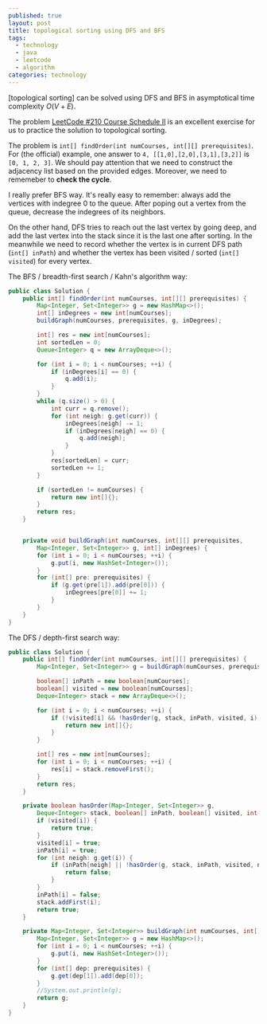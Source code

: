 ```yaml
---
published: true
layout: post
title: topological sorting using DFS and BFS
tags:
  - technology
  - java
  - leetcode
  - algorithm
categories: technology
---
```


[topological sorting] can be solved using DFS and BFS in asymptotical time complexity $O(V + E)$.

The problem [LeetCode #210 Course Schedule II](https://leetcode.com/problems/course-schedule-ii/) is an excellent exercise for us to practice the solution to topological sorting.

The problem is `int[] findOrder(int numCourses, int[][] prerequisites)`. For (the official) example, one answer to `4, [[1,0],[2,0],[3,1],[3,2]]` is `[0, 1, 2, 3]`. We should pay attention that we need to construct the adjacency list based on the provided edges. Moreover, we need to rememeber to **check the cycle**.

I really prefer BFS way. It's really easy to remember: always add the vertices with indegree 0 to the queue. After poping out a vertex from the queue, decrease the indegrees of its neighbors.

On the other hand, DFS tries to reach out the last vertex by going deep, and add the last vertex into the stack since it is the last one after sorting. In the meanwhile we need to record whether the vertex is in current DFS path (`int[] inPath`) and whether the vertex has been visited / sorted (`int[] visited`) for every vertex.

The BFS / breadth-first search / Kahn's algorithm way:

```java
public class Solution {
    public int[] findOrder(int numCourses, int[][] prerequisites) {
        Map<Integer, Set<Integer>> g = new HashMap<>();
        int[] inDegrees = new int[numCourses];
        buildGraph(numCourses, prerequisites, g, inDegrees);

        int[] res = new int[numCourses];
        int sortedLen = 0;
        Queue<Integer> q = new ArrayDeque<>();

        for (int i = 0; i < numCourses; ++i) {
            if (inDegrees[i] == 0) {
                q.add(i);
            }
        }
        while (q.size() > 0) {
            int curr = q.remove();
            for (int neigh: g.get(curr)) {
                inDegrees[neigh] -= 1;
                if (inDegrees[neigh] == 0) {
                    q.add(neigh);
                }
            }
            res[sortedLen] = curr;
            sortedLen += 1;
        }

        if (sortedLen != numCourses) {
            return new int[]{};
        }
        return res;
    }


    private void buildGraph(int numCourses, int[][] prerequisites,
        Map<Integer, Set<Integer>> g, int[] inDegrees) {
        for (int i = 0; i < numCourses; ++i) {
            g.put(i, new HashSet<Integer>());
        }
        for (int[] pre: prerequisites) {
            if (g.get(pre[1]).add(pre[0])) {
                inDegrees[pre[0]] += 1;
            }
        }
    }
}
```

The DFS / depth-first search way:

```java
public class Solution {
    public int[] findOrder(int numCourses, int[][] prerequisites) {
        Map<Integer, Set<Integer>> g = buildGraph(numCourses, prerequisites);

        boolean[] inPath = new boolean[numCourses];
        boolean[] visited = new boolean[numCourses];
        Deque<Integer> stack = new ArrayDeque<>();

        for (int i = 0; i < numCourses; ++i) {
            if (!visited[i] && !hasOrder(g, stack, inPath, visited, i)) {
                return new int[]{};
            }
        }

        int[] res = new int[numCourses];
        for (int i = 0; i < numCourses; ++i) {
            res[i] = stack.removeFirst();
        }
        return res;
    }

    private boolean hasOrder(Map<Integer, Set<Integer>> g,
        Deque<Integer> stack, boolean[] inPath, boolean[] visited, int i) {
        if (visited[i]) {
            return true;
        }
        visited[i] = true;
        inPath[i] = true;
        for (int neigh: g.get(i)) {
            if (inPath[neigh] || !hasOrder(g, stack, inPath, visited, neigh)) {
                return false;
            }
        }
        inPath[i] = false;
        stack.addFirst(i);
        return true;
    }

    private Map<Integer, Set<Integer>> buildGraph(int numCourses, int[][] prerequisites) {
        Map<Integer, Set<Integer>> g = new HashMap<>();
        for (int i = 0; i < numCourses; ++i) {
            g.put(i, new HashSet<Integer>());
        }
        for (int[] dep: prerequisites) {
            g.get(dep[1]).add(dep[0]);
        }
        //System.out.println(g);
        return g;
    }
}
```
